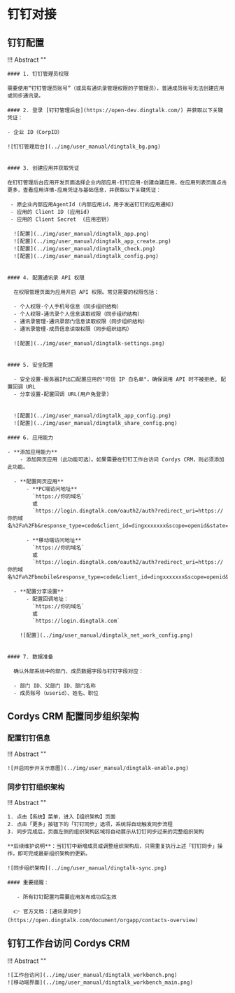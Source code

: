 # 钉钉对接

## 钉钉配置

!!! Abstract ""

    #### 1. 钉钉管理员权限

    需要使用“钉钉管理员账号”（或具有通讯录管理权限的子管理员），普通成员账号无法创建应用或同步通讯录。

    #### 2. 登录 [钉钉管理后台](https://open-dev.dingtalk.com/) 并获取以下关键凭证：

    - 企业 ID（CorpID）

    ![钉钉管理后台](../img/user_manual/dingtalk_bg.png)


    #### 3. 创建应用并获取凭证

    在钉钉管理后台应用开发页面选择企业内部应用-钉钉应用-创建自建应用，在应用列表页面点击更多，查看应用详情-应用凭证与基础信息，并获取以下关键凭证：

     - 原企业内部应用AgentId (内部应用id，用于发送钉钉的应用通知) 
     - 应用的 Client ID (应用id)
     - 应用的 Client Secret  (应用密钥)

      ![配置](../img/user_manual/dingtalk_app.png)
      ![配置](../img/user_manual/dingtalk_app_create.png)
      ![配置](../img/user_manual/dingtalk_check.png)
      ![配置](../img/user_manual/dingtalk_config.png)


    #### 4. 配置通讯录 API 权限

      在权限管理页面为应用开启 API 权限。常见需要的权限包括：

      - 个人权限-个人手机号信息（同步组织结构）
      - 个人权限-通讯录个人信息读取权限（同步组织结构）
      - 通讯录管理-通讯录部门信息读取权限（同步组织结构）
      - 通讯录管理-成员信息读取权限（同步组织结构）

      ![配置](../img/user_manual/dingtalk-settings.png)

    
    #### 5. 安全配置

      - 安全设置-服务器IP出口配置应用的"可信 IP 白名单"，确保调用 API 时不被拒绝, 配置回调 URL
      - 分享设置-配置回调 URL(用户免登录)


      ![配置](../img/user_manual/dingtalk_app_config.png)
      ![配置](../img/user_manual/dingtalk_share_config.png)

    #### 6. 应用能力
    
    - **添加应用能力**
        - 添加网页应用（此功能可选）。如果需要在钉钉工作台访问 Cordys CRM，则必须添加此功能。
    
      - **配置网页应用**
          - **PC端访问地址**  
            `https://你的域名`  
            或  
            `https://login.dingtalk.com/oauth2/auth?redirect_uri=https://你的域名%2Fa%2Fb&response_type=code&client_id=dingxxxxxxx&scope=openid&state=dddd&prompt=consent`
    
          - **移动端访问地址**  
            `https://你的域名`  
            或  
            `https://login.dingtalk.com/oauth2/auth?redirect_uri=https://你的域名%2Fa%2Fbmobile&response_type=code&client_id=dingxxxxxxx&scope=openid&state=dddd&prompt=consent`
    
      - **配置分享设置**
          - 配置回调地址：  
            `https://你的域名`  
            或  
            `https://login.dingtalk.com`

        ![配置](../img/user_manual/dingtalk_net_work_config.png)


    #### 7. 数据准备

      确认外部系统中的部门、成员数据字段与钉钉字段对应：

      - 部门 ID、父部门 ID、部门名称
      - 成员账号（userid）、姓名、职位


## Cordys CRM 配置同步组织架构

### 配置钉钉信息

!!! Abstract ""

    ![开启同步开关示意图](../img/user_manual/dingtalk-enable.png)

### 同步钉钉组织架构

!!! Abstract ""

    1. 点击【系统】菜单，进入【组织架构】页面
    2. 点击「更多」按钮下的「钉钉同步」选项，系统将自动触发同步流程
    3. 同步完成后，页面左侧的组织架构区域将自动展示从钉钉同步过来的完整组织架构

    **后续维护说明**：当钉钉中新增成员或调整组织架构后，只需重复执行上述「钉钉同步」操作，即可完成最新组织架构的更新。

    ![同步组织架构](../img/user_manual/dingtalk-sync.png)

    #### 重要提醒：

       - 所有钉钉配置均需要应用发布成功后生效
         
      👉 官方文档：[通讯录同步](https://open.dingtalk.com/document/orgapp/contacts-overview)

## 钉钉工作台访问 Cordys CRM

!!! Abstract ""

    ![工作台访问](../img/user_manual/dingtalk_workbench.png)
    ![移动端界面](../img/user_manual/dingtalk_workbench_main.png)
